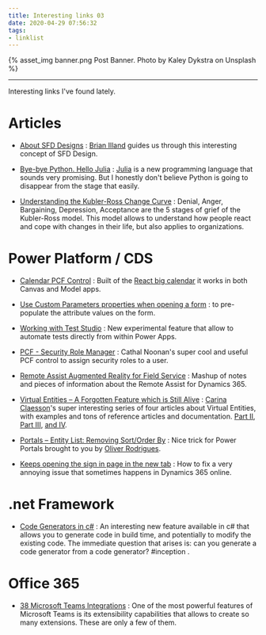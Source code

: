 ```yaml
---
title: Interesting links 03
date: 2020-04-29 07:56:32
tags:
- linklist
---
```

{% asset_img banner.png Post Banner. Photo by Kaley Dykstra on Unsplash %}

---

Interesting links I've found lately.

# Articles

- [About SFD Designs](https://brianilland.me/2019/04/12/building-a-sfd-in-dynamics-365-and-the-power-platform/) : [Brian Illand](https://brianilland.me/about-me/) guides us through this interesting concept of SFD Design. 


- [Bye-bye Python. Hello Julia](https://towardsdatascience.com/bye-bye-python-hello-julia-9230bff0df62) : [Julia](https://julialang.org/) is a new programming language that sounds very promising. But I honestly don't believe Python is going to disappear from the stage that easily. 

<!-- more -->


- [Understanding the Kubler-Ross Change Curve](https://www.cleverism.com/understanding-kubler-ross-change-curve/) : Denial, Anger, Bargaining, Depression, Acceptance are the 5 stages of grief of the Kubler-Ross model. This model allows to understand how people react and cope with changes in their life, but also applies to organizations. 

# Power Platform / CDS

- [Calendar PCF Control](https://github.com/rwilson504/PCFControls/blob/master/Calendar/README.md) : Built of the [React big calendar](https://github.com/jquense/react-big-calendar) it works in both Canvas and Model apps. 


- [Use Custom Parameters properties when opening a form](https://butenko.pro/2020/04/17/populate-regarding-and-activity-party-fields-in-the-uci-interface/) : to pre-populate the attribute values on the form. 


- [Working with Test Studio](https://docs.microsoft.com/en-us/powerapps/maker/canvas-apps/working-with-test-studio) : New experimental feature that allow to automate tests directly from within Power Apps. 


- [PCF - Security Role Manager](https://github.com/cathalnoonan/d365-pcf-securityrolemanager) : Cathal Noonan's super cool and useful PCF control to assign security roles to a user. 


- [Remote Assist Augmented Reality for Field Service](https://community.dynamics.com/crm/b/supercrm/posts/augmented-reality-for-field-service-dynamics-365-remote-assist) : Mashup of notes and pieces of information about the Remote Assist for Dynamics 365.


- [Virtual Entities – A Forgotten Feature which is Still Alive](https://carinaclaesson.com/2020/01/19/virtual-entities-a-forgotten-feature-which-is-still-alive/) : [Carina Claesson](https://carinaclaesson.com/about/)'s super interesting series of four articles about Virtual Entities, with examples and tons of reference articles and documentation.  [Part II](https://carinaclaesson.com/2020/01/30/virtual-entities-how-to-create-a-custom-data-provider/), [Part III](https://carinaclaesson.com/2020/02/12/virtual-entities-registering-a-custom-data-provider/), [and IV](https://carinaclaesson.com/category/data-integration/).


- [Portals – Entity List: Removing Sort/Order By](https://oliverrodrigues365.com/2020/05/03/power-apps-portals-entity-list-removing-sort-order-by-from-column/) : Nice trick for Power Portals brought to you by [Oliver Rodrigues](https://oliverrodrigues365.com/).


- [Keeps opening the sign in page in the new tab](https://nishantrana.me/2020/04/30/dynamics-365-keeps-opening-the-sign-in-page-in-the-new-tab/) : How to fix a very annoying issue that sometimes happens in Dynamics 365 online.



# .net Framework

- [Code Generators in c#](https://devblogs.microsoft.com/dotnet/introducing-c-source-generators) :  An interesting new feature available in c# that allows you to generate code in build time, and potentially to modify the existing code. The immediate question that arises is: can you generate a code generator from a code generator? #inception .


# Office 365

- [38 Microsoft Teams Integrations](https://dispatch.m.io/microsoft-teams-integrations/) : One of the most powerful features of Microsoft Teams is its extensibility capabilities that allows to create so many extensions. These are only a few of them. 